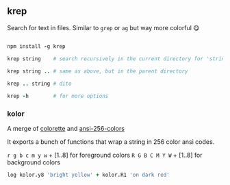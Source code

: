 ## krep

Search for text in files. Similar to `grep` or `ag` but way more colorful 😋
    
```coffeescript

npm install -g krep

krep string    # search recursively in the current directory for 'string' in coffee, js, json and noon files
    
krep string .. # same as above, but in the parent directory

krep .. string # dito

krep -h        # for more options
```

### kolor

A merge of [colorette](https://github.com/jorgebucaran/colorette) and [ansi-256-colors](https://github.com/jbnicolai/ansi-256-colors)

It exports a bunch of functions that wrap a string in 256 color ansi codes.

`r g b c m y w` + [1..8] for foreground colors 
`R G B C M Y W` + [1..8] for background colors
    
```coffeescript
log kolor.y8 'bright yellow' + kolor.R1 'on dark red'
```
